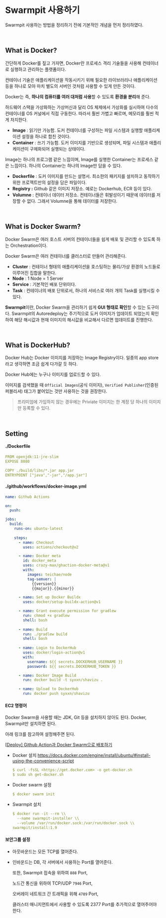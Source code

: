 # Swarmpit 사용하기

Swarmpit 사용하는 방법을 정리하기 전에 기본적인 개념을 먼저 정리하였다.

<br>

## What is Docker?

간단하게 Docker를 짚고 가자면, Docker란 프로세스 격리 기술들을 사용해 컨테이너로 실행하고 관리하는 플랫폼이다.

컨테이너 기술은 애플리케이션을 작동시키기 위해 필요한 라이브러리나 애플리케이션 등을 하나로 모아 마치 별도의 서버인 것처럼 사용할 수 있게 만든 것이다.

Docker는 즉, **하나의 컴퓨터를 여러 대처럼 사용**할 수 있도록 **환경을 분리**해 준다.

하드웨어 스택을 가상화하는 가상머신과 달리 OS 체제에서 가상화를 실시하여 다수의 컨테이너를 OS 커널에서 직접 구동한다. 따라서 훨씬 가볍고 빠르며, 메모리를 훨씬 적게 차지한다.

- **Image** : 읽기만 가능함. 도커 컨테이너를 구성하는 파일 시스템과 실행할 애플리케이션 설정을 하나로 합친 것이다.
- **Container** : 쓰기 가능함. 도커 이미지를 기반으로 생성되며, 파일 시스템과 애플리케이션이 구체화되어 실행되는 상태이다.

Image는 하나의 프로그램 같은 느낌이며, Image를 실행한 Container는 프로세스 같은 느낌이다. 하나의 Container는 하나의 Image만 담을 수 있다.

- **Dockerfile** : 도커 이미지를 만드는 설명서. 최소한의 패키지를 설치하고 동작하기 위한 프로젝트만의 설정을 담은 파일이다.
- **Registry :** Github 같은 이미지 저장소. 예로는 Dockerhub, ECR 등이 있다.
- **Volumne** : 컨테이너 데이터 저장소. 컨테이너들은 휘발성이기 때문에 데이터를 저장할 수 없다. 그래서 Volumne을 통해 데이터를 저장한다.

<br>

## What is Docker Swarm?

Docker Swarm은 여러 호스트 서버의 컨테이너들을 쉽게 배포 및 관리할 수 있도록 하는 Orchestration이다.

Docker Swarm은 여러 컨테이너를 클러스터로 만들어 관리해준다.

- **Cluster** : 컨테이너 형태의 애플리케이션을 호스팅하는 물리/가상 환경의 노드들로 이루어진 집합을 말한다.
- **Node** : 1 Node = 1 Server
- **Service** : 기본적인 배포 단위이다.
- **Task** : 컨테이너의 배포 단위로서, 하나의 서비스로 여러 개의 Task를 실행시킬 수 있다.

**Swarmpit**이란, Docker Swarm을 관리하기 쉽게 **GUI 형태로 확인**할 수 있는 도구이다. Swarmpit의 Autoredeploy는 주기적으로 도커 이미지가 업데이트 되었는지 확인하여 해당 해시값과 현재 이미지의 해시값을 비교해서 다르면 업데이트를 진행한다.

<br>

## What is DockerHub?

Docker Hub는 Docker 이미지를 저장하는 Image Registry이다. 일종의 app store라고 생각하면 조금 쉽게 다가갈 듯 하다.

Docker Hub에는 누구나 이미지를 업로드할 수 있다.

이미지를 검색했을 때 `Official Images`(공식 이미지), `Verified Publisher`(인증된 퍼블리셔) 태그가 붙어있는 것만 사용하는 것을 권장한다.

> 프리미엄에 가입하지 않는 경우에는 Priviate 이미지는 한 계정 당 하나의 이미지만 등록할 수 있다.

<br>

## Setting

#### ./Dockerfile

```yaml
FROM openjdk:11-jre-slim
EXPOSE 8080

COPY ./build/libs/*.jar app.jar
ENTRYPOINT ["java","-jar","/app.jar"]
```

#### ./github/workflows/docker-image.yml

```yaml
name: Github Actions

on:
  push:

jobs:
  build:
    runs-on: ubuntu-latest
    
    steps:
      - name: Checkout
        uses: actions/checkout@v2

      - name: Docker meta
        id: docker_meta
        uses: crazy-max/ghaction-docker-meta@v1
        with:
          images: teichae/node
          tag-semver: |
            {{version}}
            {{major}}.{{minor}}

      - name: Set up Docker Buildx
        uses: docker/setup-buildx-action@v1

      - name: Grant execute permission for gradlew
        run: chmod +x gradlew
        shell: bash
        
      - name: Build
        run: ./gradlew build
        shell: bash
        
      - name: Login to DockerHub
        uses: docker/login-action@v1
        with:
          username: ${{ secrets.DOCKERHUB_USERNAME }}
          password: ${{ secrets.DOCKERHUB_TOKEN }}

      - name: Docker Image Build
        run: docker build -t syxxn/shavizu .

      - name: Upload to DockerHub
        run: docker push syxxn/shavizu
```

#### EC2 명령어

Docker Swarm을 사용할 때는 JDK, Git 등을 설치하지 않아도 된다. Docker, Swarmpit만 설치하면 된다.

아래 링크를 참고하여 설정해주면 된다.

[[Deploy\] Github Action과 Docker Swarm으로 배포하기](https://velog.io/@hanif/Deploy-Github-Action과-Docker-Swarm으로-배포하기?fbclid=IwAR2gfUsud4a6sgHx4FGINmSN9QJUPiZRNe4mhwkPe8YTmwcaYq_LTnP0PvM)

- Docker 설치 https://docs.docker.com/engine/install/ubuntu/#install-using-the-convenience-script

  ```yaml
  $ curl -fsSL <https://get.docker.com> -o get-docker.sh
  $ sudo sh get-docker.sh
  ```

- Docker swarm 설정

  ```yaml
  $ docker swarm init
  ```

- Swarmpit 설치

  ```yaml
  $ docker run -it --rm \\
    --name swarmpit-installer \\
    --volume /var/run/docker.sock:/var/run/docker.sock \\
  swarmpit/install:1.9
  ```

#### 보안그룹 설정

- 아웃바운드는 모든 TCP를 열어준다.

- 인바운드는 DB, 각 서버에서 사용하는 Port를 열어준다.

  또한, Swarmpit 접속을 위하여 `888` Port,

  노드간 통신을 위하여 TCP/UDP `7946` Port,

  오버레이 네트워크 간 트래픽을 위해 `4789` Port,

  클러스터 매니지먼트에서 사용할 수 있도록 2377 Port를 추가적으로 열어주어야 한다.